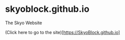 # skyoblock.github.io
The Skyo Website

(Click here to go to the site)[https://SkyoBlock.github.io]
